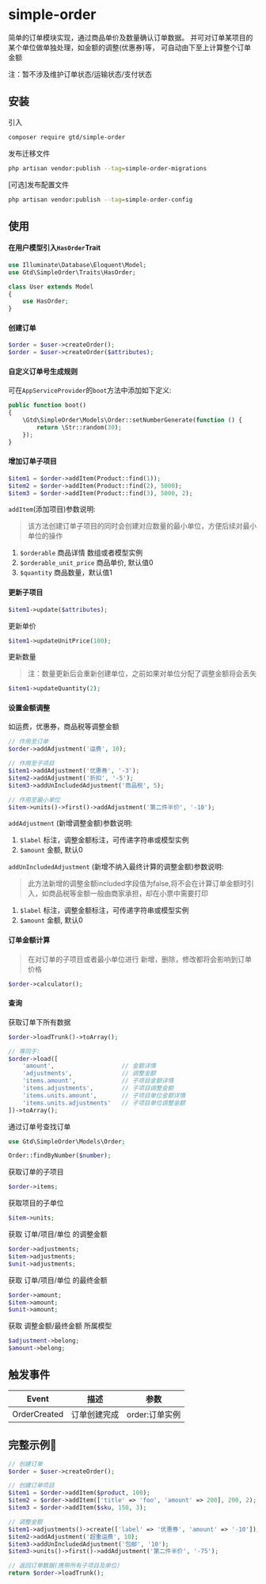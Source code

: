 # **simple-order**

简单的订单模块实现，通过商品单价及数量确认订单数据。
并可对订单某项目的某个单位做单独处理，如金额的调整(优惠券)等，
可自动由下至上计算整个订单金额

注：暂不涉及维护订单状态/运输状态/支付状态

## 安装

引入

```bash
composer require gtd/simple-order
```

发布迁移文件

```bash
php artisan vendor:publish --tag=simple-order-migrations
```

[可选]发布配置文件

```bash
php artisan vendor:publish --tag=simple-order-config
```

## 使用

#### 在用户模型引入`HasOrder`Trait

```php
use Illuminate\Database\Eloquent\Model;
use Gtd\SimpleOrder\Traits\HasOrder;

class User extends Model
{
    use HasOrder;
}
```

#### 创建订单

```php
$order = $user->createOrder();
$order = $user->createOrder($attributes);
```

#### 自定义订单号生成规则

可在`AppServiceProvider`的`boot`方法中添加如下定义:

```php
public function boot()
{
    \Gtd\SimpleOrder\Models\Order::setNumberGenerate(function () {
        return \Str::random(30);
    });
}
```

#### 增加订单子项目

```php
$item1 = $order->addItem(Product::find(1));
$item2 = $order->addItem(Product::find(2), 5000);
$item3 = $order->addItem(Product::find(3), 5000, 2);
```

`addItem`(添加项目)参数说明:

> 该方法创建订单子项目的同时会创建对应数量的最小单位，方便后续对最小单位的操作

1. `$orderable` 商品详情 数组或者模型实例
2. `$orderable_unit_price` 商品单价, 默认值0
3. `$quantity` 商品数量，默认值1

#### 更新子项目

```php
$item1->update($attributes);
```

更新单价

```php
$item1->updateUnitPrice(100);
```

更新数量

> 注：数量更新后会重新创建单位，之前如果对单位分配了调整金额将会丢失

```php
$item1->updateQuantity(2);
```

#### 设置金额调整

如运费，优惠券，商品税等调整金额

```php
// 作用至订单
$order->addAdjustment('运费', 10);

// 作用至子项目
$item1->addAdjustment('优惠券', '-3');
$item2->addAdjustment('折扣', '-5');
$item3->addUnIncludedAdjustment('商品税', 5);

// 作用至最小单位
$item->units()->first()->addAdjustment('第二件半价', '-10');
```

`addAdjustment` (新增调整金额)参数说明:

1. `$label` 标注，调整金额标注，可传递字符串或模型实例
2. `$amount` 金额, 默认0

`addUnIncludedAdjustment` (新增不纳入最终计算的调整金额)参数说明:

> 此方法新增的调整金额included字段值为false,将不会在计算订单金额时引入，如商品税等金额一般由商家承担，却在小票中需要打印

1. `$label` 标注，调整金额标注，可传递字符串或模型实例
2. `$amount` 金额, 默认0

#### 订单金额计算

> 在对订单的子项目或者最小单位进行 新增，删除，修改都将会影响到订单价格

```php
$order->calculator();
```


#### 查询

获取订单下所有数据

```php
$order->loadTrunk()->toArray();

// 等同于:
$order->load([
    'amount',                   // 金额详情
    'adjustments',              // 调整金额
    'items.amount',             // 子项目金额详情
    'items.adjustments',        // 子项目调整金额
    'items.units.amount',       // 子项目单位金额详情
    'items.units.adjustments'   // 子项目单位调整金额
])->toArray();
```

通过订单号查找订单

```php
use Gtd\SimpleOrder\Models\Order;

Order::findByNumber($number);
```

获取订单的子项目

```php
$order->items;
```

获取项目的子单位

```php
$item->units;
```

获取 订单/项目/单位 的调整金额

```php
$order->adjustments;
$item->adjustments;
$unit->adjustments;
```

获取 订单/项目/单位 的最终金额

```php
$order->amount;
$item->amount;
$unit->amount;
```

获取 调整金额/最终金额 所属模型

```php
$adjustment->belong;
$amount->belong;
```

## 触发事件

Event | 描述 | 参数 |
-|-|-
OrderCreated | 订单创建完成 | order:订单实例 |

## 完整示例🌰

```php
// 创建订单
$order = $user->createOrder();

// 创建订单项目
$item1 = $order->addItem($product, 100);
$item2 = $order->addItem(['title' => 'foo', 'amount' => 200], 200, 2);
$item3 = $order->addItem($sku, 150, 3);

// 调整金额
$item1->adjustments()->create(['label' => '优惠券', 'amount' => '-10']);
$item2->addAdjustment('超重运费', 10);
$item3->addUnIncludedAdjustment('包邮', '10');
$item3->units()->first()->addAdjustment('第二件半价', '-75');

// 返回订单数据(携带所有子项目及单位)
return $order->loadTrunk();
```